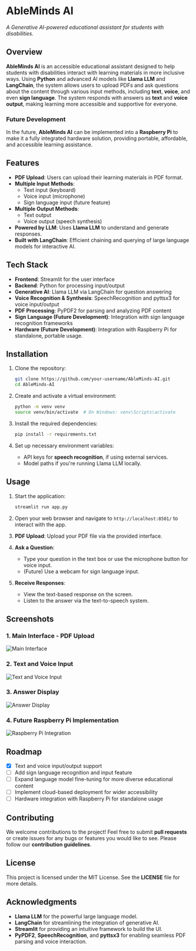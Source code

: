 
# **AbleMinds AI**  

_A Generative AI-powered educational assistant for students with disabilities._

## **Overview**  
**AbleMinds AI** is an accessible educational assistant designed to help students with disabilities interact with learning materials in more inclusive ways. Using **Python** and advanced AI models like **Llama LLM** and **LangChain**, the system allows users to upload PDFs and ask questions about the content through various input methods, including **text**, **voice**, and even **sign language**. The system responds with answers as **text** and **voice output**, making learning more accessible and supportive for everyone.

### **Future Development**  
In the future, **AbleMinds AI** can be implemented into a **Raspberry Pi** to make it a fully integrated hardware solution, providing portable, affordable, and accessible learning assistance.

## **Features**
- **PDF Upload**: Users can upload their learning materials in PDF format.
- **Multiple Input Methods**:
  - Text input (keyboard)
  - Voice input (microphone)
  - Sign language input (future feature)
- **Multiple Output Methods**:
  - Text output
  - Voice output (speech synthesis)
- **Powered by LLM**: Uses **Llama LLM** to understand and generate responses.
- **Built with LangChain**: Efficient chaining and querying of large language models for interactive AI.

## **Tech Stack**
- **Frontend**: Streamlit for the user interface
- **Backend**: Python for processing input/output
- **Generative AI**: Llama LLM via LangChain for question answering
- **Voice Recognition & Synthesis**: SpeechRecognition and pyttsx3 for voice input/output
- **PDF Processing**: PyPDF2 for parsing and analyzing PDF content
- **Sign Language (Future Development)**: Integration with sign language recognition frameworks
- **Hardware (Future Development)**: Integration with Raspberry Pi for standalone, portable usage.

## **Installation**

1. Clone the repository:
    ```bash
    git clone https://github.com/your-username/AbleMinds-AI.git
    cd AbleMinds-AI
    ```

2. Create and activate a virtual environment:
    ```bash
    python -m venv venv
    source venv/bin/activate  # On Windows: venv\Scripts\activate
    ```

3. Install the required dependencies:
    ```bash
    pip install -r requirements.txt
    ```

4. Set up necessary environment variables:
    - API keys for **speech recognition**, if using external services.
    - Model paths if you're running Llama LLM locally.

## **Usage**

1. Start the application:
    ```bash
    streamlit run app.py
    ```

2. Open your web browser and navigate to `http://localhost:8501/` to interact with the app.

3. **PDF Upload**: Upload your PDF file via the provided interface.

4. **Ask a Question**:
    - Type your question in the text box or use the microphone button for voice input.
    - (Future) Use a webcam for sign language input.

5. **Receive Responses**:
    - View the text-based response on the screen.
    - Listen to the answer via the text-to-speech system.

## **Screenshots**

### **1. Main Interface - PDF Upload**
![Main Interface](https://path-to-image.com/main-interface.png)

### **2. Text and Voice Input**
![Text and Voice Input](https://path-to-image.com/text-voice-input.png)

### **3. Answer Display**
![Answer Display](https://path-to-image.com/answer-display.png)

### **4. Future Raspberry Pi Implementation**
![Raspberry Pi Integration](https://path-to-image.com/raspberry-pi-integration.png)

## **Roadmap**
- [x] Text and voice input/output support
- [ ] Add sign language recognition and input feature
- [ ] Expand language model fine-tuning for more diverse educational content
- [ ] Implement cloud-based deployment for wider accessibility
- [ ] Hardware integration with Raspberry Pi for standalone usage

## **Contributing**
We welcome contributions to the project! Feel free to submit **pull requests** or create issues for any bugs or features you would like to see. Please follow our **contribution guidelines**.

## **License**
This project is licensed under the MIT License. See the **LICENSE** file for more details.

## **Acknowledgments**
- **Llama LLM** for the powerful large language model.
- **LangChain** for streamlining the integration of generative AI.
- **Streamlit** for providing an intuitive framework to build the UI.
- **PyPDF2**, **SpeechRecognition**, and **pyttsx3** for enabling seamless PDF parsing and voice interaction.
